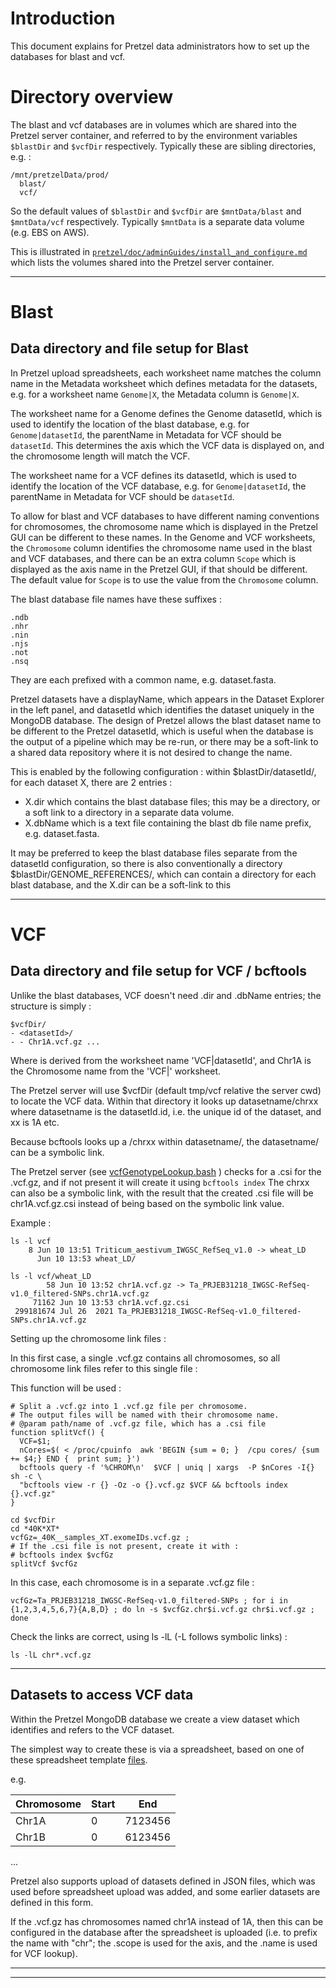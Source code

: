# Introduction

This document explains for Pretzel data administrators how to set up the databases for blast and vcf.

# Directory overview

The blast and vcf databases are in volumes which are shared into the Pretzel server container, and referred to by the environment variables `$blastDir` and `$vcfDir` respectively.
Typically these are sibling directories, e.g. :
```
/mnt/pretzelData/prod/
  blast/
  vcf/
```
So the default values of `$blastDir` and `$vcfDir` are `$mntData/blast` and `$mntData/vcf` respectively.
Typically `$mntData` is a separate data volume (e.g. EBS on AWS).

This is illustrated in [`pretzel/doc/adminGuides/install_and_configure.md`](../install_and_configure.md#configuration-of-docker-compose-yaml)
which lists the volumes shared into the Pretzel server container.

---

# Blast

## Data directory and file setup for Blast 

In Pretzel upload spreadsheets, each worksheet name matches the column name in the Metadata worksheet which defines metadata for the datasets,
e.g. for a worksheet name `Genome|X`, the Metadata column is `Genome|X`.

The worksheet name for a Genome defines the Genome datasetId, which is used to identify the location of the blast database, e.g. for `Genome|datasetId`, the parentName in Metadata for VCF should be `datasetId`. This determines the axis which the VCF data is displayed on, and the chromosome length will match the VCF.

The worksheet name for a VCF defines its datasetId, which is used to identify the location of the VCF database, e.g. for `Genome|datasetId`, the parentName in Metadata for VCF should be `datasetId`.

To allow for blast and VCF databases to have different naming conventions for chromosomes, the chromosome name which is displayed in the Pretzel GUI can be different to these names.
In the Genome and VCF worksheets, the `Chromosome` column identifies the chromosome name used in the blast and VCF databases, and there can be an extra column `Scope` which is displayed as the axis name in the Pretzel GUI, if that should be different.  The default value for `Scope` is to use the value from the `Chromosome` column.

The blast database file names have these suffixes :
```
.ndb
.nhr
.nin
.njs
.not
.nsq
```
They are each prefixed with a common name, e.g. dataset.fasta.

Pretzel datasets have a displayName, which appears in the Dataset Explorer in the left panel, and datasetId which identifies the dataset uniquely in the MongoDB database.
The design of Pretzel allows the blast dataset name to be different to the Pretzel datasetId, which is useful when the database is the output of a pipeline which may be re-run, or there may be a soft-link to a shared data repository where it is not desired to change the name.

This is enabled by the following configuration : within $blastDir/datasetId/, for each dataset X, there are 2 entries :
- X.dir  which contains the blast database files;  this may be a directory, or a soft link to a directory in a separate data volume.
- X.dbName which is a text file containing the blast db file name prefix, e.g. dataset.fasta.

It may be preferred to keep the blast database files separate from the datasetId configuration,
so there is also conventionally a directory $blastDir/GENOME_REFERENCES/, which can contain a directory for each blast database, and the X.dir can be a soft-link to this



---

# VCF

## Data directory and file setup for VCF / bcftools 

Unlike  the blast databases, VCF doesn't need .dir and .dbName entries;  the structure is simply :
```
$vcfDir/
- <datasetId>/
- - Chr1A.vcf.gz ...
```
Where <datasetId> is derived from the worksheet name 'VCF|datasetId',
and Chr1A is the Chromosome name from the 'VCF|' worksheet.


The Pretzel server will use $vcfDir (default tmp/vcf relative the server cwd) to locate the VCF data.
Within that directory it looks up datasetname/chrxx where datasetname is the datasetId.id, i.e. the unique id of the dataset, and xx is 1A etc.

Because bcftools looks up a /chrxx within datasetname/,  the datasetname/ can be a symbolic link.

The Pretzel server
(see [vcfGenotypeLookup.bash](https://github.com/plantinformatics/pretzel/blob/master/lb4app/lb3app/scripts/vcfGenotypeLookup.bash) )
checks for a .csi for the .vcf.gz, and if not present it will create it using `bcftools index`
The chrxx can also be a symbolic link, with the result that the created .csi file will be chr1A.vcf.gz.csi instead of being based on the symbolic link value.

Example :
```
ls -l vcf
    8 Jun 10 13:51 Triticum_aestivum_IWGSC_RefSeq_v1.0 -> wheat_LD
      Jun 10 13:53 wheat_LD/

ls -l vcf/wheat_LD
        58 Jun 10 13:52 chr1A.vcf.gz -> Ta_PRJEB31218_IWGSC-RefSeq-v1.0_filtered-SNPs.chr1A.vcf.gz
     71162 Jun 10 13:53 chr1A.vcf.gz.csi
 299181674 Jul 26  2021 Ta_PRJEB31218_IWGSC-RefSeq-v1.0_filtered-SNPs.chr1A.vcf.gz
```

Setting up the chromosome link files :

In this first case, a single .vcf.gz contains all chromosomes, so all chromosome link files refer to this single file :

This function will be used :
```
# Split a .vcf.gz into 1 .vcf.gz file per chromosome.
# The output files will be named with their chromosome name.
# @param path/name of .vcf.gz file, which has a .csi file
function splitVcf() {
  VCF=$1;
  nCores=$( < /proc/cpuinfo  awk 'BEGIN {sum = 0; }  /cpu cores/ {sum += $4;} END {  print sum; }')
  bcftools query -f '%CHROM\n'  $VCF | uniq | xargs  -P $nCores -I{} sh -c \
  "bcftools view -r {} -Oz -o {}.vcf.gz $VCF && bcftools index {}.vcf.gz"
}
```

```
cd $vcfDir
cd *40K*XT*
vcfGz=_40K__samples_XT.exomeIDs.vcf.gz ;
# If the .csi file is not present, create it with :
# bcftools index $vcfGz
splitVcf $vcfGz
```

In this case, each chromosome is in a separate .vcf.gz file :
```
vcfGz=Ta_PRJEB31218_IWGSC-RefSeq-v1.0_filtered-SNPs ; for i in {1,2,3,4,5,6,7}{A,B,D} ; do ln -s $vcfGz.chr$i.vcf.gz chr$i.vcf.gz ; done
```

Check the links are correct, using ls -lL (-L follows symbolic links) :
```
ls -lL chr*.vcf.gz
```


---

## Datasets to access VCF data

Within the Pretzel MongoDB database we create a view dataset which identifies and refers to the VCF dataset.

The simplest way to create these is via a spreadsheet, based on one of these spreadsheet
template [files](https://github.com/plantinformatics/pretzel/tree/develop/resources/data_templates).

e.g.

| Chromosome | Start | End |
|---|---|---|
| Chr1A | 0 | 7123456 |
| Chr1B | 0 | 6123456 |
...

Pretzel also supports upload of datasets defined in JSON files, which was used before spreadsheet upload was added, and some earlier datasets are defined in this form.


If the .vcf.gz has chromosomes named chr1A instead of 1A, then this can be configured in the database after the spreadsheet is uploaded
(i.e. to prefix the name with "chr"; the .scope is used for the axis, and the .name is used for VCF lookup).


---

--------------------------------------------------------------------------------
